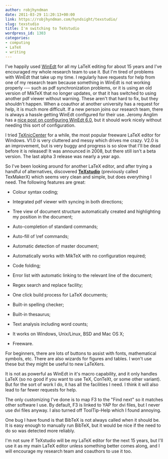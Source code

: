```yaml
---
author: robjhyndman
date: 2011-03-29 11:20:13+00:00
link: https://robjhyndman.com/hyndsight/texstudio/
slug: texstudio
title: I'm switching to TeXstudio
wordpress_id: 1303
categories:
- computing
- LaTeX
- writing
---
```


I've happily used [WinEdt](http://www.winedt.com) for all my LaTeX editing for about 15 years and I've encouraged my whole research team to use it. But I'm tired of problems with WinEdt that take up my time.<!-- more --> I regularly have requests for help from one of my research team because something in WinEdt is not working properly --- such as pdf synchronization problems, or it is using an old version of MikTeX that no longer updates, or that it has switched to using another pdf viewer without warning. These aren't that hard to fix, but they shouldn't happen. When a coauthor at another university has a request for help, it is much more difficult. If a new person joins our research team, there is always a hassle getting WinEdt configured for their use. Jeromy Anglim has a [nice post on configuring WinEdt 6.0](http://jeromyanglim.blogspot.com/2010/04/winedt-60-for-latex-features.html), but it should work nicely without needing this sort of configuration.

I tried [TeXnicCenter](http://www.texniccenter.org/) for a while, the most popular freeware LaTeX editor for Windows. V1.0 is very cluttered and messy which drives me crazy. V2.0 is an improvement, but is very buggy and progress is so slow that I'll be dead before it is released! It was announced in 2008, but there still isn't a beta version. The last alpha 3 release was nearly a year ago.

So I've been looking around for another LaTeX editor, and after trying a handful of alternatives, discovered **[TeXstudio](http://texstudio.sourceforge.net/)** (previously called TexMakerX) which seems very clean and simple, but does everything I need. The following features are great:



	
  * Colour syntax coding;

	
  * Integrated pdf viewer with syncing in both directions;

	
  * Tree view of document structure automatically created and highlighting my position in the document;

	
  * Auto-completion of standard commands;

	
  * Auto-fill of \ref commands;

	
  * Automatic detection of master document;

	
  * Automatically works with MikTeX with no configuration required;

	
  * Code folding;

	
  * Error list with automatic linking to the relevant line of the document;

	
  * Regex search and replace facility;

	
  * One click build process for LaTeX documents;

	
  * Built-in spelling checker;

	
  * Built-in thesaurus;

	
  * Text analysis including word counts;

	
  * It works on Windows, Unix/Linux, BSD and Mac OS X;

	
  * Freeware.


For beginners, there are lots of buttons to assist with fonts, mathematical symbols, etc. There are also wizards for figures and tables. I won't use these but they might be useful to new LaTeXers.

It is not as powerful as WinEdt in it's macro capability, and it only handles LaTeX (so no good if you want to use TeX, ConTeXt, or some other variant). But for the sort of work I do, it has all the facilities I need. I think it will also lead to far fewer requests for help.

The only customizing I've done is to map F3 to the "Find next" so it matches other software I use. By default, F3 is linked to YAP for dvi files, but I never use dvi files anyway. I also turned off ToolTip-Help which I found annoying.

One bug I have found is that BibTeX is not always called when it should be. It is easy enough to manually run BibTeX, but it would be nice if the need to do so was detected more reliably.

I'm not sure if TeXstudio will be my LaTeX editor for the next 15 years, but I'll use it as my main LaTeX editor unless something better comes along, and I will encourage my research team and coauthors to use it too.
